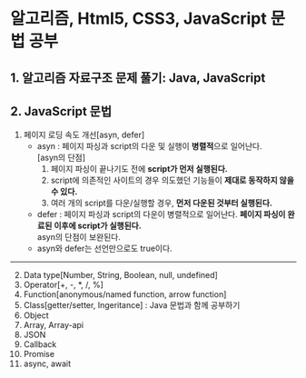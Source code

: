 # 알고리즘, Html5, CSS3, JavaScript 문법 공부   
    
## 1. 알고리즘 자료구조 문제 풀기: Java, JavaScript  
    
## 2. JavaScript 문법  
1. 페이지 로딩 속도 개선[asyn, defer]   
    - asyn : 페이지 파싱과 script의 다운 및 실행이 **병렬적**으로 일어난다.    
      [asyn의 단점]
      1. 페이지 파싱이 끝나기도 전에 **script가 먼저 실행된다.**   
      2. script에 의존적인 사이트의 경우 의도했던 기능들이 **제대로 동작하지 않을 수 있다.**   
      3. 여러 개의 script를 다운/실행할 경우, **먼저 다운된 것부터 실행된다.**    
    - defer : 페이지 파싱과 script의 다운이 병렬적으로 일어난다. **페이지 파싱이 완료된 이후에 script가 실행된다.**   
      asyn의 단점이 보완된다.    
    - asyn와 defer는 선언만으로도 true이다.   
----------              
2. Data type[Number, String, Boolean, null, undefined]   
3. Operator[+, -, *, /, %]   
4. Function[anonymous/named function, arrow function]   
5. Class[getter/setter, Ingeritance] : Java 문법과 함께 공부하기   
6. Object   
7. Array, Array-api   
8. JSON   
9. Callback   
10. Promise   
11. async, await   

